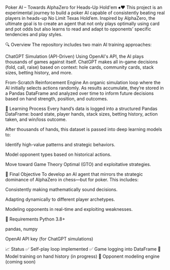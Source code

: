 Poker AI – Towards AlphaZero for Heads-Up Hold'em ♠️♥️
This project is an experimental journey to build a poker AI capable of consistently beating real players in heads-up No Limit Texas Hold’em. Inspired by AlphaZero, the ultimate goal is to create an agent that not only plays optimally using card and pot odds but also learns to read and adapt to opponents’ specific tendencies and play styles.

🔍 Overview
The repository includes two main AI training approaches:

ChatGPT Simulation (API-Driven)
Using OpenAI's API, the AI plays thousands of games against itself. ChatGPT makes all in-game decisions (fold, call, raise) based on context: hole cards, community cards, stack sizes, betting history, and more.

From-Scratch Reinforcement Engine
An organic simulation loop where the AI initially selects actions randomly. As results accumulate, they’re stored in a Pandas DataFrame and analyzed over time to inform future decisions based on hand strength, position, and outcomes.

🧠 Learning Process
Every hand’s data is logged into a structured Pandas DataFrame: board state, player hands, stack sizes, betting history, action taken, and win/loss outcome.

After thousands of hands, this dataset is passed into deep learning models to:

Identify high-value patterns and strategic behaviors.

Model opponent types based on historical actions.

Move toward Game Theory Optimal (GTO) and exploitative strategies.

🎯 Final Objective
To develop an AI agent that mirrors the strategic dominance of AlphaZero in chess—but for poker. This includes:

Consistently making mathematically sound decisions.

Adapting dynamically to different player archetypes.

Modeling opponents in real-time and exploiting weaknesses.

🚧 Requirements
Python 3.8+

pandas, numpy

OpenAI API key (for ChatGPT simulations)

📈 Status
✅ Self-play loop implemented
✅ Game logging into DataFrame
🚧 Model training on hand history (in progress)
🚧 Opponent modeling engine (coming soon)
